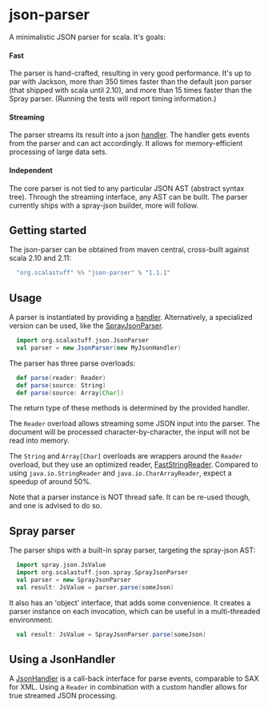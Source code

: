# json-parser

A minimalistic JSON parser for scala. It's goals:

#### Fast

The parser is hand-crafted, resulting in very good performance. It's up to par with Jackson, more than 350 times faster than the default json parser (that shipped with scala until 2.10), and more than 15 times faster than the Spray parser. (Running the tests will report timing information.)

#### Streaming

The parser streams its result into a json [handler](https://github.com/scalastuff/json-parser/blob/master/src/main/scala/org/scalastuff/json/JsonHandler.scala). The handler gets events from the parser and can act accordingly. It allows for memory-efficient processing of large data sets.

#### Independent

The core parser is not tied to any particular JSON AST (abstract syntax tree). Through the streaming interface, any AST can be built. The parser currently ships with a spray-json builder, more will follow. 

## Getting started

The json-parser can be obtained from maven central, cross-built against scala 2.10 and 2.11:

```scala
  "org.scalastuff" %% "json-parser" % "1.1.1"
```

## Usage

A parser is instantiated by providing a [handler](https://github.com/scalastuff/json-parser/blob/master/src/main/scala/org/scalastuff/json/JsonHandler.scala). Alternatively, a specialized version can be used, like the [SprayJsonParser](https://github.com/scalastuff/json-parser/blob/master/src/main/scala/org/scalastuff/json/spray/SprayJsonParser.scala).

```scala
  import org.scalastuff.json.JsonParser
  val parser = new JsonParser(new MyJsonHandler)
```

The parser has three parse overloads:

```scala
  def parse(reader: Reader)
  def parse(source: String)
  def parse(source: Array[Char])
```

The return type of these methods is determined by the provided handler.

The `Reader` overload allows streaming some JSON input into the parser. The document will be processed character-by-character, the input will not be read into memory.

The `String` and `Array[Char]` overloads are wrappers around the `Reader` overload, but they use an optimized reader, [FastStringReader](https://github.com/scalastuff/json-parser/blob/master/src/main/scala/org/scalastuff/json/FastStringReader.scala). Compared to using `java.io.StringReader` and `java.io.CharArrayReader`, expect a speedup of around 50%.

Note that a parser instance is NOT thread safe. It can be re-used though, and one is advised to do so. 

## Spray parser

The parser ships with a built-in spray parser, targeting the spray-json AST:

```scala
  import spray.json.JsValue
  import org.scalastuff.json.spray.SprayJsonParser
  val parser = new SprayJsonParser
  val result: JsValue = parser.parse(someJson)
```

It also has an 'object' interface, that adds some convenience. It creates a parser instance on each invocation, which can be useful in a multi-threaded environment:

```scala
  val result: JsValue = SprayJsonParser.parse(someJson)
```


## Using a JsonHandler

A [JsonHandler](https://github.com/scalastuff/json-parser/blob/master/src/main/scala/org/scalastuff/json/JsonHandler.scala) is a call-back interface for parse events, comparable to SAX for XML.
Using a `Reader` in combination with a custom handler allows for true streamed JSON processing.

